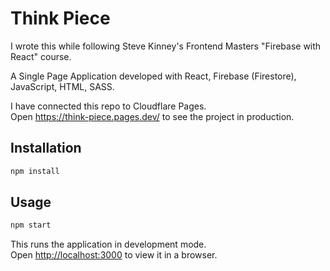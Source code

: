 # Think Piece

I wrote this while following Steve Kinney's Frontend Masters "Firebase with React" course.

A Single Page Application developed with React, Firebase (Firestore), JavaScript, HTML, SASS.

I have connected this repo to Cloudflare Pages.  
Open <https://think-piece.pages.dev/> to see the project in production.

## Installation
```sh
npm install
```
## Usage
```sh
npm start
```
This runs the application in development mode.\
Open [http://localhost:3000](http://localhost:3000) to view it in a browser.
